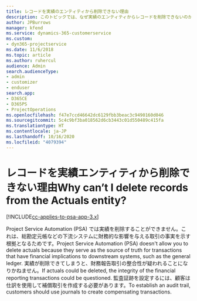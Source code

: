 ```yaml
---
title: レコードを実績のエンティティから削除できない理由
description: このトピックでは、なぜ実績のエンティティからレコードを削除できないのかを説明します。
author: JPBurrows
manager: kfend
ms.service: dynamics-365-customerservice
ms.custom:
- dyn365-projectservice
ms.date: 11/6/2018
ms.topic: article
ms.author: ruhercul
audience: Admin
search.audienceType:
- admin
- customizer
- enduser
search.app:
- D365CE
- D365PS
- ProjectOperations
ms.openlocfilehash: f47e7ccd46642dc6129fbb3beac3c9490160d046
ms.sourcegitcommit: 5c4c9bf3ba018562d6cb3443c01d550489c415fa
ms.translationtype: HT
ms.contentlocale: ja-JP
ms.lasthandoff: 10/16/2020
ms.locfileid: "4079394"
---
```

# <a name="why-cant-i-delete-records-from-the-actuals-entity"></a><span data-ttu-id="412df-103">レコードを実績エンティティから削除できない理由</span><span class="sxs-lookup"><span data-stu-id="412df-103">Why can’t I delete records from the Actuals entity?</span></span>

[!INCLUDE[cc-applies-to-psa-app-3.x](../includes/cc-applies-to-psa-app-3x.md)]

<span data-ttu-id="412df-104">Project Service Automation (PSA) では実績を削除することができません。これは、総勘定元帳などの下流システムに財務的な影響を与える取引の事実を示す根拠となるためです。</span><span class="sxs-lookup"><span data-stu-id="412df-104">Project Service Automation (PSA) doesn't allow you to delete actuals because they serve as the source of truth for transactions that have financial implications to downstream systems, such as the general ledger.</span></span> <span data-ttu-id="412df-105">実績が削除できてしまうと、財務報告取引の整合性が疑われることになりかねません。</span><span class="sxs-lookup"><span data-stu-id="412df-105">If actuals could be deleted, the integrity of the financial reporting transactions could be questioned.</span></span> <span data-ttu-id="412df-106">監査証跡を設定するには、顧客は仕訳を使用して補償取引を作成する必要があります。</span><span class="sxs-lookup"><span data-stu-id="412df-106">To establish an audit trail, customers should use journals to create compensating transactions.</span></span>

